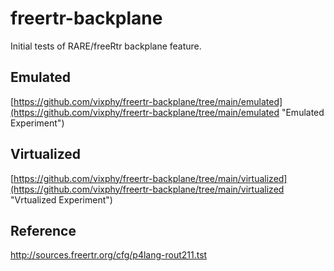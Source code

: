 # freertr-backplane
Initial tests of RARE/freeRtr backplane feature.

## Emulated
[https://github.com/vixphy/freertr-backplane/tree/main/emulated](https://github.com/vixphy/freertr-backplane/tree/main/emulated "Emulated Experiment")

## Virtualized
[https://github.com/vixphy/freertr-backplane/tree/main/virtualized](https://github.com/vixphy/freertr-backplane/tree/main/virtualized "Vrtualized Experiment")

## Reference
http://sources.freertr.org/cfg/p4lang-rout211.tst
